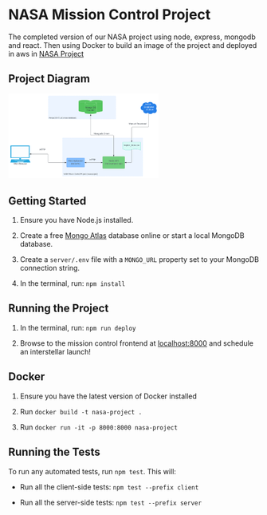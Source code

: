 # NASA Mission Control Project

The completed version of our NASA project using node, express, mongodb and react. Then using Docker to build an image of the project and deployed in aws in [NASA Project](http://34.235.87.148:8000/)

## Project Diagram

<img style='width: 60%' src='Model_databases.svg' alt="Project Diagram"/>

## Getting Started

1. Ensure you have Node.js installed.

2. Create a free [Mongo Atlas](https://www.mongodb.com/atlas/database) database online or start a local MongoDB database.

3. Create a `server/.env` file with a `MONGO_URL` property set to your MongoDB connection string.

4. In the terminal, run: `npm install`

## Running the Project

1. In the terminal, run: `npm run deploy`

2. Browse to the mission control frontend at [localhost:8000](http://localhost:8000) and schedule an interstellar launch!

## Docker

1. Ensure you have the latest version of Docker installed

2. Run `docker build -t nasa-project .`

3. Run `docker run -it -p 8000:8000 nasa-project`

## Running the Tests

To run any automated tests, run `npm test`. This will:

- Run all the client-side tests: `npm test --prefix client`

- Run all the server-side tests: `npm test --prefix server`
